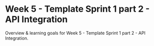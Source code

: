 # Week 5 - Template Sprint 1 part 2 - API Integration

Overview & learning goals for Week 5 - Template Sprint 1 part 2 - API Integration.